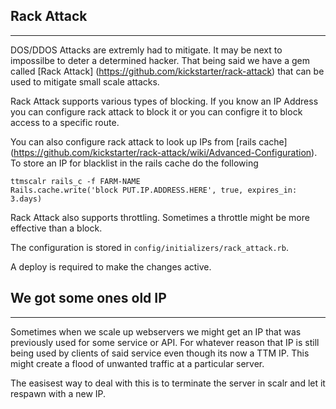 ## Rack Attack
_______
DOS/DDOS Attacks are extremly had to mitigate. It may be next to impossilbe to deter a determined hacker. That being said we
have a gem called [Rack Attack] (https://github.com/kickstarter/rack-attack) that can be used to mitigate small scale attacks.

Rack Attack supports various types of blocking. If you know an IP Address you can configure rack attack to block it or
you can configre it to block access to a specific route. 

You can also configure rack attack to look up IPs from [rails cache] (https://github.com/kickstarter/rack-attack/wiki/Advanced-Configuration). To store an IP for blacklist in the rails cache do the following

``````````
ttmscalr rails_c -f FARM-NAME
Rails.cache.write('block PUT.IP.ADDRESS.HERE', true, expires_in: 3.days)
``````````

Rack Attack also supports throttling. Sometimes a throttle might be more effective than a block.

The configuration is stored in `config/initializers/rack_attack.rb`.

A deploy is required to make the changes active.

## We got some ones old IP
_________
Sometimes when we scale up webservers we might get an IP that was previously used for some service or API. For whatever
reason that IP is still being used by clients of said service even though its now a TTM IP. This might create a flood of unwanted traffic at a particular server.

The easisest way to deal with this is to terminate the server in scalr and let it respawn with a new IP.
